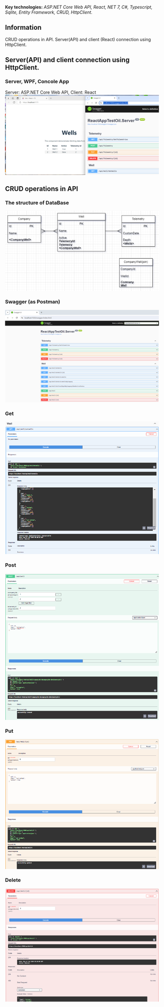 
**Key technologies:** *ASP.NET Core Web API, React, NET 7, C#, Typescript, Sqlite, Entity Framework, CRUD, HttpClient.*

## Information
CRUD operations in API. Server(API) and client (React) connection using HttpClient.

## Server(API) and client connection using HttpClient.
### Server, WPF, Concole App
Server: ASP.NET Core Web API, Client: React
![Server, Client](Description/Api_and_client.png)

## CRUD operations in API

### The structure of DataBase
![The structure of DataBase](Description/DB.png)

### Swagger (as Postman)
![Swagger](Description/SwaggerUI.png)

### Get
![Get](Description/Get.png)

### Post
![Post](Description/Post.png)

### Put
![Put](Description/Put.png)

### Delete
![Delete](Description/Delete.png)

